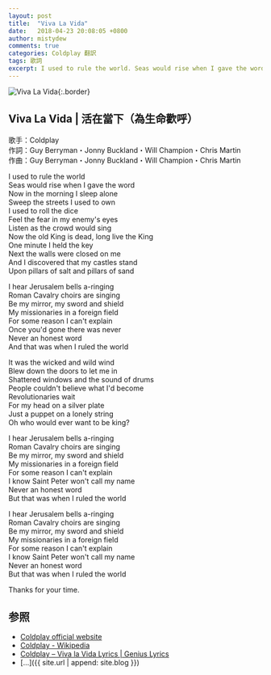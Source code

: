 ```yaml
---
layout: post
title:  "Viva La Vida"
date:   2018-04-23 20:08:05 +0800
author: mistydew
comments: true
categories: Coldplay 翻訳
tags: 歌詞
excerpt: I used to rule the world. Seas would rise when I gave the word. Now in the morning I sleep alone. Sweep the streets I used to own.
---
```

![Viva La Vida](https://raw.githubusercontent.com/mistydew/misc/master/cover/Viva%20La%20Vida.jpg){:.border}

## Viva La Vida | 活在當下（為生命歡呼）

歌手：Coldplay<br>
作詞：Guy Berryman・Jonny Buckland・Will Champion・Chris Martin<br>
作曲：Guy Berryman・Jonny Buckland・Will Champion・Chris Martin

I used to rule the world<br>
Seas would rise when I gave the word<br>
Now in the morning I sleep alone<br>
Sweep the streets I used to own<br>
I used to roll the dice<br>
Feel the fear in my enemy's eyes<br>
Listen as the crowd would sing<br>
Now the old King is dead, long live the King<br>
One minute I held the key<br>
Next the walls were closed on me<br>
And I discovered that my castles stand<br>
Upon pillars of salt and pillars of sand

I hear Jerusalem bells a-ringing<br>
Roman Cavalry choirs are singing<br>
Be my mirror, my sword and shield<br>
My missionaries in a foreign field<br>
For some reason I can't explain<br>
Once you'd gone there was never<br>
Never an honest word<br>
And that was when I ruled the world

It was the wicked and wild wind<br>
Blew down the doors to let me in<br>
Shattered windows and the sound of drums<br>
People couldn't believe what I'd become<br>
Revolutionaries wait<br>
For my head on a silver plate<br>
Just a puppet on a lonely string<br>
Oh who would ever want to be king?

I hear Jerusalem bells a-ringing<br>
Roman Cavalry choirs are singing<br>
Be my mirror, my sword and shield<br>
My missionaries in a foreign field<br>
For some reason I can't explain<br>
I know Saint Peter won't call my name<br>
Never an honest word<br>
But that was when I ruled the world

I hear Jerusalem bells a-ringing<br>
Roman Cavalry choirs are singing<br>
Be my mirror, my sword and shield<br>
My missionaries in a foreign field<br>
For some reason I can't explain<br>
I know Saint Peter won't call my name<br>
Never an honest word<br>
But that was when I ruled the world

Thanks for your time.

## 参照
* [Coldplay official website](https://coldplay.com)
* [Coldplay - Wikipedia](https://en.wikipedia.org/wiki/Coldplay)
* [Coldplay – Viva la Vida Lyrics \| Genius Lyrics](https://genius.com/Coldplay-viva-la-vida-lyrics)
* [...]({{ site.url | append: site.blog }})
